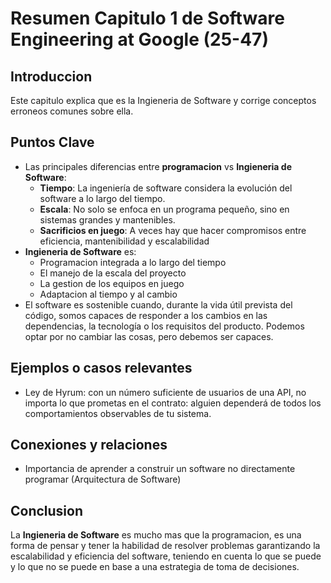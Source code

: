 # Resumen Capitulo 1 de Software Engineering at Google (25-47)

## Introduccion
Este capitulo explica que es la Ingieneria de Software y corrige conceptos erroneos comunes sobre ella.
## Puntos Clave
- Las principales diferencias entre **programacion** vs **Ingieneria de Software**: 
    - **Tiempo**: La ingeniería de software considera la evolución del software a lo largo del tiempo.
    - **Escala**: No solo se enfoca en un programa pequeño, sino en sistemas grandes y mantenibles.
    - **Sacrificios en juego**: A veces hay que hacer compromisos entre eficiencia, mantenibilidad y escalabilidad
- **Ingieneria de Software** es:
    - Programacion integrada a lo largo del tiempo
    - El manejo de la escala del proyecto
    - La gestion de los equipos en juego
    - Adaptacion al tiempo y al cambio
- El software es sostenible cuando, durante la vida útil prevista del código, somos capaces de responder a los cambios en las dependencias, la tecnología o los requisitos del producto. Podemos optar por no cambiar las cosas, pero debemos ser capaces.

##  Ejemplos o casos relevantes
- Ley de Hyrum: con un número suficiente de usuarios de una API, no importa lo que prometas en el contrato: alguien dependerá de todos los comportamientos observables de tu sistema.

## Conexiones y relaciones
- Importancia de aprender a construir un software no directamente programar (Arquitectura de Software)

## Conclusion
La **Ingieneria de Software** es mucho mas que la programacion, es una forma de pensar y tener la habilidad de resolver problemas garantizando la escalabilidad y eficiencia del software, teniendo en cuenta lo que se puede y lo que no se puede en base a una estrategia de toma de decisiones.